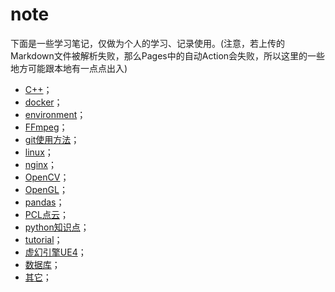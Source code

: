 # note
下面是一些学习笔记，仅做为个人的学习、记录使用。(注意，若上传的Markdown文件被解析失败，那么Pages中的自动Action会失败，所以这里的一些地方可能跟本地有一点点出入)

- [C++](./C++/README.md)；
- [docker](./docker/docker.md)；
- [environment](./environment/README.md)；
- [FFmpeg](./FFmpeg/README.md)；
- [git使用方法](./git使用方法/git_bash.md)；
- [linux](./linux/README.md)；
- [nginx](./nginx/nginx.md)；
- [OpenCV](./OpenCV/README.md)；
- [OpenGL](./OpenGL/OpenGL.md/)；
- [pandas](./pandas/pandas.md)；
- [PCL点云](./PCL/PCL.md)；
- [python知识点](./python知识点/README.md)；
- [tutorial](./tutorial/README.md)；
- [虚幻引擎UE4](./UE4/README.md)；
- [数据库](./数据库/README.md)；
- [其它](./其它/README.md)；


